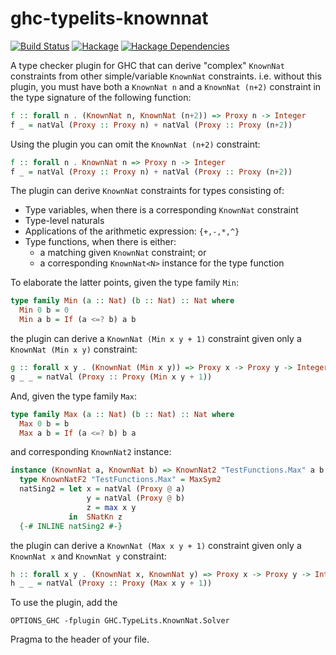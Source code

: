 # ghc-typelits-knownnat

[![Build Status](https://secure.travis-ci.org/clash-lang/ghc-typelits-knownnat.png?branch=master)](http://travis-ci.org/clash-lang/ghc-typelits-knownnat)
[![Hackage](https://img.shields.io/hackage/v/ghc-typelits-knownnat.svg)](https://hackage.haskell.org/package/ghc-typelits-knownnat)
[![Hackage Dependencies](https://img.shields.io/hackage-deps/v/ghc-typelits-knownnat.svg?style=flat)](http://packdeps.haskellers.com/feed?needle=exact%3Aghc-typelits-knownnat)

A type checker plugin for GHC that can derive "complex" `KnownNat`
constraints from other simple/variable `KnownNat` constraints. i.e. without this
plugin, you must have both a `KnownNat n` and a `KnownNat (n+2)` constraint in
the type signature of the following function:

```haskell
f :: forall n . (KnownNat n, KnownNat (n+2)) => Proxy n -> Integer
f _ = natVal (Proxy :: Proxy n) + natVal (Proxy :: Proxy (n+2))
```

Using the plugin you can omit the `KnownNat (n+2)` constraint:

```haskell
f :: forall n . KnownNat n => Proxy n -> Integer
f _ = natVal (Proxy :: Proxy n) + natVal (Proxy :: Proxy (n+2))
```

The plugin can derive `KnownNat` constraints for types consisting of:

* Type variables, when there is a corresponding `KnownNat` constraint
* Type-level naturals
* Applications of the arithmetic expression: `{+,-,*,^}`
* Type functions, when there is either:
  * a matching given `KnownNat` constraint; or
  * a corresponding `KnownNat<N>` instance for the type function

To elaborate the latter points, given the type family `Min`:

```haskell
type family Min (a :: Nat) (b :: Nat) :: Nat where
  Min 0 b = 0
  Min a b = If (a <=? b) a b
```

the plugin can derive a `KnownNat (Min x y + 1)` constraint given only a
`KnownNat (Min x y)` constraint:

```haskell
g :: forall x y . (KnownNat (Min x y)) => Proxy x -> Proxy y -> Integer
g _ _ = natVal (Proxy :: Proxy (Min x y + 1))
```

And, given the type family `Max`:

```haskell
type family Max (a :: Nat) (b :: Nat) :: Nat where
  Max 0 b = b
  Max a b = If (a <=? b) b a
```

and corresponding `KnownNat2` instance:

```haskell
instance (KnownNat a, KnownNat b) => KnownNat2 "TestFunctions.Max" a b where
  type KnownNatF2 "TestFunctions.Max" = MaxSym2
  natSing2 = let x = natVal (Proxy @ a)
                 y = natVal (Proxy @ b)
                 z = max x y
             in  SNatKn z
  {-# INLINE natSing2 #-}
```

the plugin can derive a `KnownNat (Max x y + 1)` constraint given only a
`KnownNat x` and `KnownNat y` constraint:

```haskell
h :: forall x y . (KnownNat x, KnownNat y) => Proxy x -> Proxy y -> Integer
h _ _ = natVal (Proxy :: Proxy (Max x y + 1))
```

To use the plugin, add the

```
OPTIONS_GHC -fplugin GHC.TypeLits.KnownNat.Solver
```

Pragma to the header of your file.
